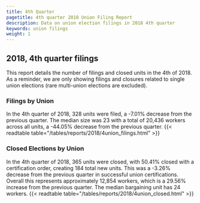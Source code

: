 ```yaml
---
title: 4th Quarter 
pagetitle: 4th quarter 2018 Union Filing Report
description: Data on union election filings in 2018 4th quarter 
keywords: union filings
weight: 1
---
```


## 2018, 4th quarter filings

This report details the number of filings and closed units in the 4th of 2018. As a reminder, we are only showing filings and closures related to single union elections (rare multi-union elections are excluded).

### Filings by Union
In the 4th quarter of 2018, 328 units were filed, a -7.01% decrease from the previous quarter. The median size was 23 with a total of 20,436 workers across all units, a -44.05% decrease from the previous quarter.
{{< readtable table="/tables/reports/2018/4union_filings.html" >}}

### Closed Elections by Union
In the 4th quarter of 2018, 365 units were closed, with 50.41% closed with a certification order, creating 184 total new units. This was a -3.26% decrease from the previous quarter in successful union certifications. Overall this represents approximately 12,854 workers, which is a 29.56% increase from the previous quarter. The median bargaining unit has 24 workers.
{{< readtable table="/tables/reports/2018/4union_closed.html" >}}

